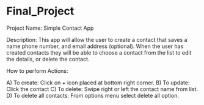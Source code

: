 # Final_Project

Project Name: Simple Contact App

Description: This app will allow the user to create a contact that saves a name phone number, and email address (optional). When the user has created contacts they
will be able to choose a contact from the list to edit the details, or delete the contact.


How to perform Actions:

  A) To create: Click on + icon placed at bottom right corner.
  B) To update: Click the contact
  C) To delete: Swipe right or left the contact name from list.
  D) To delete all contacts: From options menu select delete all option.
